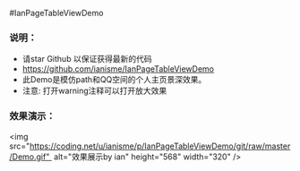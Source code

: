 #IanPageTableViewDemo

### 说明：
- 请star Github 以保证获得最新的代码
- https://github.com/ianisme/IanPageTableViewDemo
- 此Demo是模仿path和QQ空间的个人主页景深效果。
- 注意: 打开warning注释可以打开放大效果

### 效果演示：
<img src="https://coding.net/u/ianisme/p/IanPageTableViewDemo/git/raw/master/Demo.gif"  alt="效果展示by ian" height="568" width="320" />
